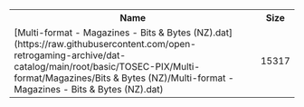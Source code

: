 <table>
<tr><th>Name</th><th>Size</th></tr>
<tr><td>[Multi-format - Magazines - Bits & Bytes (NZ).dat](https://raw.githubusercontent.com/open-retrogaming-archive/dat-catalog/main/root/basic/TOSEC-PIX/Multi-format/Magazines/Bits & Bytes (NZ)/Multi-format - Magazines - Bits & Bytes (NZ).dat)</td><td>15317</td></tr>
</table>
